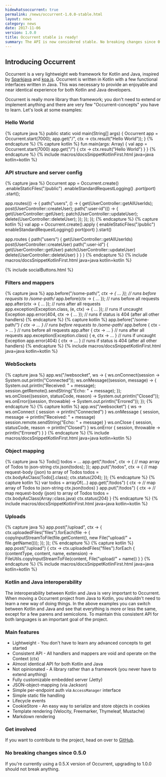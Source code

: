 ```yaml
---
hidewhatsoccurrent: true
permalink: /news/occurrent-1.0.0-stable.html
layout: news
category: news
date: 2017-11-06
version: 1.0.0
title: Occurrent stable is ready!
summary: The API is now considered stable. No breaking changes since 0.5.0.
---
```


## Introducing Occurrent

Occurrent is a very lightweight web framework for Kotlin and Java, inspired by [Sparkjava](http://sparkjava.com) and [koa.js](http://koajs.com/#application).
Occurrent is written in Kotlin with a few functional interfaces written in Java. This was necessary to
provide an enjoyable and near identical experience for both Kotlin and Java developers.

Occurrent is really more library than framework; you don't need to extend or implement anything
and there are very few "Occurrent-concepts" you have to learn. Let's look at some examples:

### Hello World
{% capture java %}
public static void main(String[] args) {
    Occurrent app = Occurrent.start(7000);
    app.get("/", ctx -> ctx.result("Hello World"));
}
{% endcapture %}
{% capture kotlin %}
fun main(args: Array<String>) {
    val app = Occurrent.start(7000)
    app.get("/") { ctx -> ctx.result("Hello World") }
}
{% endcapture %}
{% include macros/docsSnippetKotlinFirst.html java=java kotlin=kotlin %}

### API structure and server config
{% capture java %}
Occurrent app = Occurrent.create()
    .enableStaticFiles("/public")
    .enableStandardRequestLogging()
    .port(port)
    .start();

app.routes(() -> {
    path("users", () -> {
        get(UserController::getAllUserIds);
        post(UserController::createUser);
        path(":user-id"(() -> {
            get(UserController::getUser);
            patch(UserController::updateUser);
            delete(UserController::deleteUser);
        });
    });
});
{% endcapture %}
{% capture kotlin %}
val app = Occurrent.create().apply {
    enableStaticFiles("/public")
    enableStandardRequestLogging()
    port(port)
}.start()

app.routes {
    path("users") {
        get(UserController::getAllUserIds)
        post(UserController::createUser)
        path(":user-id") {
            get(UserController::getUser)
            patch(UserController::updateUser)
            delete(UserController::deleteUser)
        }
    }
}
{% endcapture %}
{% include macros/docsSnippetKotlinFirst.html java=java kotlin=kotlin %}

<div class="smaller-social-btns">{% include socialButtons.html %}</div>

### Filters and mappers
{% capture java %}
app.before("/some-path/*", ctx -> { ... }); // runs before requests to /some-path/*
app.before(ctx -> { ... }); // runs before all requests
app.after(ctx -> { ... }); // runs after all requests
app.exception(Exception.class, (e, ctx) -> { ... }); // runs if uncaught Exception
app.error(404, ctx -> { ... }); // runs if status is 404 (after all other handlers)
{% endcapture %}
{% capture kotlin %}
app.before("/some-path/*") { ctx ->  ... } // runs before requests to /some-path/*
app.before { ctx -> ... } // runs before all requests
app.after { ctx -> ... } // runs after all requests
app.exception(Exception.class) { e, ctx -> ... } // runs if uncaught Exception
app.error(404) { ctx -> ... } // runs if status is 404 (after all other handlers)
{% endcapture %}
{% include macros/docsSnippetKotlinFirst.html java=java kotlin=kotlin %}

### WebSockets
{% capture java %}
app.ws("/websocket", ws -> {
    ws.onConnect(session -> System.out.println("Connected"));
    ws.onMessage((session, message) -> {
        System.out.println("Received: " + message);
        session.getRemote().sendString("Echo: " + message);
    });
    ws.onClose((session, statusCode, reason) -> System.out.println("Closed"));
    ws.onError((session, throwable) -> System.out.println("Errored"));
});
{% endcapture %}
{% capture kotlin %}
app.ws("/websocket") { ws ->
    ws.onConnect { session -> println("Connected") }
    ws.onMessage { session, message ->
        println("Received: " + message)
        session.remote.sendString("Echo: " + message)
    }
    ws.onClose { session, statusCode, reason -> println("Closed") }
    ws.onError { session, throwable -> println("Errored") }
}
{% endcapture %}
{% include macros/docsSnippetKotlinFirst.html java=java kotlin=kotlin %}

### Object mapping

{% capture java %}
Todo[] todos = ...
app.get("/todos", ctx -> { // map array of Todos to json-string
    ctx.json(todos);
});
app.put("/todos", ctx -> { // map request-body (json) to array of Todos
    todos = ctx.bodyAsClass(Todo[].class);
    ctx.status(204);
});
{% endcapture %}
{% capture kotlin %}
var todos = arrayOf(...)
app.get("/todos") { ctx -> // map array of Todos to json-string
    ctx.json(todos)
}
app.put("/todos") { ctx -> // map request-body (json) to array of Todos
    todos = ctx.bodyAsClass(Array<Todo>::class.java)
    ctx.status(204)
}
{% endcapture %}
{% include macros/docsSnippetKotlinFirst.html java=java kotlin=kotlin %}

### Uploads
{% capture java %}
app.post("/upload", ctx -> {
    ctx.uploadedFiles("files").forEach(file -> {
        copyInputStreamToFile(file.getContent(), new File("upload/" + file.getName()));
    });
});
{% endcapture %}
{% capture kotlin %}
app.post("/upload") { ctx ->
    ctx.uploadedFiles("files").forEach { (contentType, content, name, extension) ->
        FileUtils.copyInputStreamToFile(content, File("upload/" + name))
    }
}
{% endcapture %}
{% include macros/docsSnippetKotlinFirst.html java=java kotlin=kotlin %}

### Kotlin and Java interoperability
The interoperability between Kotlin and Java is very important to Occurrent.
When moving a Occurrent project from Java to Kotlin, you shouldn't need to learn a new way of doing things.
In the above examples you can switch between Kotlin and Java and see that everything is more or less the same,
except for a few parens and semicolons.
To maintain this consistent API for both languages is an important goal of the project.

### Main features
* Lightweight - You don't have to learn any advanced concepts to get started
* Consistent API - All handlers and mappers are void and operate on the Context (ctx)
* Almost identical API for both Kotlin and Java
* Not opinionated - A library rather than a framework (you never have to extend anything)
* Fully customizable embedded server (Jetty)
* JSON-object-mapping (via Jackson)
* Simple per-endpoint auth via `AccessManager` interface
* Simple static file handling
* Lifecycle events
* CookieStore - An easy way to serialize and store objects in cookies
* Template rendering (Velocity, Freemarker, Thymeleaf, Mustache)
* Markdown rendering

### Get involved
If you want to contribute to the project, head on over to [GitHub](https://github.com/johanhaleby/occurrent).

### No breaking changes since 0.5.0
If you're currently using a 0.5.X version of Occurrent, upgrading to 1.0.0 should not break anything.
